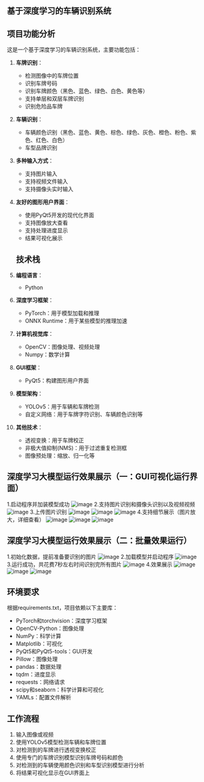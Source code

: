 ## 基于深度学习的车辆识别系统

## 项目功能分析

这是一个基于深度学习的车辆识别系统，主要功能包括：

1. **车牌识别**：
   - 检测图像中的车牌位置
   - 识别车牌号码
   - 识别车牌颜色（黑色、蓝色、绿色、白色、黄色等）
   - 支持单层和双层车牌识别
   - 识别危险品车牌

2. **车辆识别**：
   - 车辆颜色识别（黑色、蓝色、黄色、棕色、绿色、灰色、橙色、粉色、紫色、红色、白色）
   - 车型品牌识别

3. **多种输入方式**：
   - 支持图片输入
   - 支持视频文件输入
   - 支持摄像头实时输入

4. **友好的图形用户界面**：
   - 使用PyQt5开发的现代化界面
   - 支持图像放大查看
   - 支持处理进度显示
   - 结果可视化展示
    ## 技术栈

1. **编程语言**：
   - Python

2. **深度学习框架**：
   - PyTorch：用于模型加载和推理
   - ONNX Runtime：用于某些模型的推理加速

3. **计算机视觉库**：
   - OpenCV：图像处理、视频处理
   - Numpy：数学计算

4. **GUI框架**：
   - PyQt5：构建图形用户界面

5. **模型架构**：
   - YOLOv5：用于车辆和车牌检测
   - 自定义网络：用于车牌字符识别、车辆颜色识别等

6. **其他技术**：
   - 透视变换：用于车牌校正
   - 非极大值抑制(NMS)：用于过滤重复检测框
   - 图像预处理：缩放、归一化等

## 深度学习大模型运行效果展示（一：GUI可视化运行界面）
1.启动程序并加装模型成功
![image](https://github.com/user-attachments/assets/a3be6c8e-63bf-4c88-93c2-faed3d093008)
2.支持图片识别和摄像头识别以及视频视频
![image](https://github.com/user-attachments/assets/ca49626b-4002-4fcf-b9d4-dc682365b62f)
3.上传图片识别
![image](https://github.com/user-attachments/assets/ad620be5-002a-4b0d-86db-db9d4dadf66c)
![image](https://github.com/user-attachments/assets/01b952c0-17f0-47a1-b006-708f19491552)
![image](https://github.com/user-attachments/assets/ee14c132-eff2-49f4-9453-353707ce5a86)
4.支持细节展示（图片放大，详细查看）
![image](https://github.com/user-attachments/assets/4fb7f4a9-1cff-4269-9797-b084861e95a7)
![image](https://github.com/user-attachments/assets/473f3580-99a7-44cc-845f-ecec560c7943)
![image](https://github.com/user-attachments/assets/704a12c5-2d89-425e-bc8a-91678f4680bc)

## 深度学习大模型运行效果展示（二：批量效果运行）
1.初始化数据，提前准备要识别的图片
![image](https://github.com/user-attachments/assets/cbeb7225-8cd8-4878-b968-e12c177223b6)
2.加载模型并启动程序
![image](https://github.com/user-attachments/assets/7e499a9d-24e7-428c-a85c-7ea73d16e68c)
3.运行成功，共花费7秒左右时间识别完所有图片
![image](https://github.com/user-attachments/assets/e5a205eb-d6d3-4349-a86b-ef61ad0b67a5)
4.效果展示
![image](https://github.com/user-attachments/assets/59b1e3a4-49c7-4010-a243-143cab9621ef)
![image](https://github.com/user-attachments/assets/c6f61e7d-06f2-4d31-be59-32cf56225658)
![image](https://github.com/user-attachments/assets/ef34bb38-9c4b-4172-bd2e-a38b4530bbd6)


## 环境要求

根据requirements.txt，项目依赖以下主要库：

- PyTorch和torchvision：深度学习框架
- OpenCV-Python：图像处理
- NumPy：科学计算
- Matplotlib：可视化
- PyQt5和PyQt5-tools：GUI开发
- Pillow：图像处理
- pandas：数据处理
- tqdm：进度显示
- requests：网络请求
- scipy和seaborn：科学计算和可视化
- YAMLs：配置文件解析

## 工作流程

1. 输入图像或视频
2. 使用YOLOv5模型检测车辆和车牌位置
3. 对检测到的车牌进行透视变换校正
4. 使用专门的车牌识别模型识别车牌号码和颜色
5. 对检测到的车辆使用颜色识别和车型识别模型进行分析
6. 将结果可视化显示在GUI界面上


